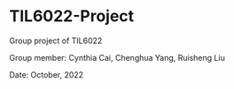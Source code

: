 # TIL6022-Project
Group project of TIL6022

Group member: Cynthia Cai, Chenghua Yang, Ruisheng Liu

Date: October, 2022
